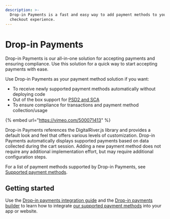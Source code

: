 ```yaml
---
description: >-
  Drop-in Payments is a fast and easy way to add payment methods to your store’s
  checkout experience.
---
```


# Drop-in Payments

Drop-in Payments is our all-in-one solution for accepting payments and ensuring compliance. Use this solution for a quick way to start accepting payments with ease.

Use Drop-in Payments as your payment method solution if you want:

* To receive newly supported payment methods automatically without deploying code
* Out of the box support for [PSD2 and SCA](../../psd2-and-sca/)
* To ensure compliance for transactions and payment method collection/usage

{% embed url="https://vimeo.com/500071413" %}

Drop-in Payments references the DigitalRiver.js library and provides a default look and feel that offers various levels of customization. Drop-in Payments automatically displays supported payments based on data collected during the cart session. Adding a new payment method does not require any additional implementation effort, but may require additional configuration steps.

For a list of payment methods supported by Drop-in Payments, see [Supported payment methods](../../supported-payment-methods.md).

## Getting started

Use the [Drop-in payments integration guide](drop-in-integration-guide.md) and the [Drop-in payments builder](https://drapi.io/drop-in-builder/) to learn how to integrate [our supported payment methods](../../supported-payment-methods.md) into your app or website.
